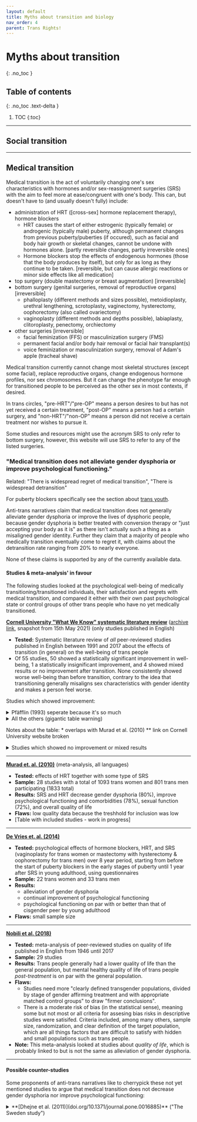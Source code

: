 ```yaml
---
layout: default
title: Myths about transition and biology
nav_order: 4
parent: Trans Rights!
---
```

<script> jtd.setTheme('green'); </script>
# Myths about transition
{: .no_toc }

## Table of contents
{: .no_toc .text-delta }

1. TOC
{:toc}

---

## Social transition

---
## Medical transition

Medical transition is the act of voluntarily changing one's sex characteristics with hormones and/or sex-reassignment surgeries (SRS) with the aim to feel more at ease/congruent with one's body. This can, but doesn't have to (and usually doesn't fully) include:
- administration of HRT ([cross-sex] hormone replacement therapy), hormone blockers
	- HRT causes the start of either estrogenic (typically female) or androgenic (typically male) puberty, although permanent changes from previous puberty/puberties (if occured), such as facial and body hair growth or skeletal changes, cannot be undone with hormones alone. [partly reversible changes, partly irreversible ones]
	- Hormone blockers stop the effects of endogenous hormones (those that the body produces by itself), but only for as long as they continue to be taken. [reversible, but can cause allergic reactions or minor side effects like all medication]
- top surgery (double mastectomy or breast augmentation) [irreversible]
- bottom surgery (genital surgeries, removal of reproductive organs) [irreversible]
	- phalloplasty (different methods and sizes possible), metoidioplasty, urethral lengthening, scrotoplasty, vaginectomy, hysterectomy, oophorectomy (also called ovariectomy)
	- vaginoplasty (different methods and depths possible), labiaplasty, clitoroplasty, penectomy, orchiectomy
- other surgeries [irreversible]
	- facial feminization (FFS) or masculinization surgery (FMS)
	- permanent facial and/or body hair removal or facial hair transplant(s)
	- voice feminization or masculinization surgery, removal of Adam's apple (tracheal shave)

Medical transition currently cannot change most skeletal structures (except some facial), replace reproductive organs, change endogenous hormone profiles, nor sex chromosomes. But it can change the phenotype far enough for transitioned people to be perceived as the other sex in most contexts, if desired.

In trans circles, "pre-HRT"/"pre-OP" means a person desires to but has not yet received a certain treatment, "post-OP" means a person had a certain surgery, and "non-HRT"/"non-OP" means a person did not receive a certain treatment nor wishes to pursue it.

Some studies and resources might use the acronym SRS to only refer to bottom surgery, however, this website will use SRS to refer to any of the listed surgeries.

### "Medical transition does not alleviate gender dysphoria or improve psychological functioning." 

Related: "There is widespread regret of medical transition", "There is widespread detransition"

For puberty blockers specifically see the section about [trans youth](https://antireaction.github.io/queerrights-en/docs/transrights/transyouth.html).

Anti-trans narratives claim that medical transition does not generally alleviate gender dysphoria or improve the lives of dysphoric people, because gender dysphoria is better treated with conversion therapy or "just accepting your body as it is" as there isn't actually such a thing as a misaligned gender identity. Further they claim that a majority of people who medically transition eventually come to regret it, with claims about the detransition rate ranging from 20% to nearly everyone.

None of these claims is supported by any of the currently available data.

#### Studies & meta-analysis' in favour
The following studies looked at the psychological well-being of medically transitioning/transitioned individuals, their satisfaction and regrets with medical transition, and compared it either with their own past psychological state or control groups of other trans people who have no yet medically transitioned.

**[Cornell University "What We Know" systematic literature review](https://whatweknow.inequality.cornell.edu/topics/lgbt-equality/what-does-the-scholarly-research-say-about-the-well-being-of-transgender-people/)** ([archive link](https://web.archive.org/web/20210510142046/https://whatweknow.inequality.cornell.edu/topics/lgbt-equality/what-does-the-scholarly-research-say-about-the-well-being-of-transgender-people/), snapshot from 15th May 2021) (only studies published in English)
- **Tested:** Systematic literature review of _all_ peer-reviewed studies published in English between 1991 and 2017 about the effects of transition (in general) on the well-being of trans people
- Of 55 studies, 50 showed a statistically significant improvement in well-being, 1 a statistically insignificant improvement, and 4 showed mixed results or no improvement after transition. None consistently showed worse well-being than before transition, contrary to the idea that transitioning generally misaligns sex characteristics with gender identity and makes a person feel worse.

Studies which showed improvement:

<details>
	<summary> Pfäfflin (1993) seperate because it's so much </summary> 

[Pfäfflin (1993)](https://doi.org/10.1300/J056v05n04_05): **(Long term)** This is a pooling together of (a) studies and reviews about well-being and regrets after HRT and/or SRS ranging from 1961 to 1991 (30 years), from various countries (most from the U.S., followed by European countries) and (b) a clinical sample of people who Friedemann Pfäfflin treated himself (in Germany) since 1978 for variously long periods and with different regularity.
- **Sample:** (a) 74 follow-up studies and 9 reviews with approximately 1000 to 1600 trans women and 400 to 550 trans men participating (exact estimates impossible due to sometimes overlapping samples); (b) 196 trans women and 99 trans men

- **Results:** 
	- (a) Across all studies and reviews, 4 trans men and 14 trans women genuinely regretted medical transition (including SRS) [regret rate of <1% for trans men and 1-1,5% for trans women]
		- Of the 4 regretful trans men, 1 only regretted evading regulations and getting the phalloplasty done outside the gender clinic, which brought complications, but he did not regret having transitioned overall and lived alternating between male and female; 2 were confirmed to have detransitioned socially and 1 case expressed regret about one surgery, but it's not known whether they detransitioned socially.
		- Additionally, 1 trans woman commited suicide during HRT (before SRS), 1 underwent religious conversion (on HRT but before SRS), 1 considered living as male again (but it is not reported whether they did), 2 occasionally went back to living as male, 1 of whom only did so to not loose claim to inheretance.
		- Regret was associated with bad surgical outcomes, not undergoing any real life test, and/or no proper differential diagnosis; 
	- (b) No reported regrets among trans men and 3 reported regrets among trans women [1,53%] 2-6 years after bottom surgery.
	- The author concludes that overall, trans people who wished to undergo SRS did not regret doing so when they did. 
- **Flaws:** Only clinical samples, old data

</details>

<details>
	<summary> All the others (gigantic table warning) </summary>

| study                                                                            | sample(s)                                                                                                                                                                                                                                                                                                                                               | tested                                                                                                                                                                                                                                          | follow-up time or time since last treatment                                                                                                                                                                                                                                                                                    | results                                                                                                                                                                                                                                                                                                                                                                                                                                                                                                                                                                                                                                                                                                                                                                                                               | notes                                                                                                                                                                                                                                                                                                                                                                                                                                                                      |
| -------------------------------------------------------------------------------- | ------------------------------------------------------------------------------------------------------------------------------------------------------------------------------------------------------------------------------------------------------------------------------------------------------------------------------------------------------- | ----------------------------------------------------------------------------------------------------------------------------------------------------------------------------------------------------------------------------------------------- | ------------------------------------------------------------------------------------------------------------------------------------------------------------------------------------------------------------------------------------------------------------------------------------------------------------------------------ | --------------------------------------------------------------------------------------------------------------------------------------------------------------------------------------------------------------------------------------------------------------------------------------------------------------------------------------------------------------------------------------------------------------------------------------------------------------------------------------------------------------------------------------------------------------------------------------------------------------------------------------------------------------------------------------------------------------------------------------------------------------------------------------------------------------------- | -------------------------------------------------------------------------------------------------------------------------------------------------------------------------------------------------------------------------------------------------------------------------------------------------------------------------------------------------------------------------------------------------------------------------------------------------------------------------- |
| [Bodlun & Kullgren (1996)](https://doi.org/10.1007/BF02438167)                 | Swedish clinical sample of 10 trans women and 9 trans men, "core transsexuals"                                                                                                                                                                                                                                                                          | changes in well-being from<br>medical transition (in general) over 5 year period, used questionnaire                                                                                                                                            | 5 years, transition stages differed between participants and some have still not medically transitioned to the extent that they wish by the end of the 5 year period                                                                                                                                                           | 13 improved, 3 stable, 2 unsatisifed, 1 unsatisifed & detranstioned                                                                                                                                                                                                                                                                                                                                                                                                                                                                                                                                                                                                                                                                                                                                                   |                                                                                                                                                                                                                                                                                                                                                                                                                                                                            |
| [Rakic et al. (1996)](https://doi.org/10.1007/BF02437545)                      | Yugoslavian clinical sample of 22 trans women and 10 trans men                                                                                                                                                                                                                                                                                          | body image, social life, sexual life, occupational functioning before and after bottom surgery, used questionnaire                                                                                                                              | 6 months to 4 years, median of 18 months                                                                                                                                                                                                                                                                                       | no regrets, 87% had improved body image, better social, sexual and ccupational life                                                                                                                                                                                                                                                                                                                                                                                                                                                                                                                                                                                                                                                                                                                                   | straght trans people only (to not provoke someone?)                                                                                                                                                                                                                                                                                                                                                                                                                        |
| [Eldh et al. (1997)](https://doi.org/10.3109/02844319709010503)                | Swedish clinical sample of 40 trans men and 50 trans women                                                                                                                                                                                                                                                                                              | physical and psychological health after SRS, used questionnaire by mail or in person; in case of personal interview, a physical examination took place as well (study doesn't state how many those were)                                        | 6 months to 30 years (median of 5,8 years) after several SRS including bottom surgery                                                                                                                                                                                                                                          | 86,5% (64/74) of respondents were satisfied with their lives post-SRS; 13,5% (10/74) were not satisfied, of which 5,4% (2 people of each gender) detransitioned socially and regretted the surgeries; 4% (2 trans women and 1 trans man) commited suicide, but had many suicide attempts before SRS as well; even if assuming that all respondents who were lost during follow-up (16/90) 1. had a worse well-being and that this was their reason to drop out and 2. the worsening was because of SRS, the success rate is 71,1% (64/90) and dissatisfaction (including detransition) rate 28,8% (26/90), which is still a clear net benefit; social stability (e.g. acceptance by family & friends), surgical techniques and overall body appearance (beside genitals) were found to be predictors of good outcomes |                                                                                                                                                                                                                                                                                                                                                                                                                                                                            |
| [Landen et al. (1998)](https://doi.org/10.1111/j.1600-0447.1998.tb10001.x)     | Swedish clinical sample undergoing initial SRS from 1972-1992; 213 total of which 8 detransitioned                                                                                                                                                                                                                                                      | retrospective study of predictors of regret after SRS (including bottom surgery), used medical records                                                                                                                                          | 4 to 24 years after SRS                                                                                                                                                                                                                                                                                                        | medical detransition rate of 3,8%, mostly associated with poor family support and much less but still significantly with not belonging to "core transsexual group" or suffering from psychosis; time between SRS and request for reversal 1-15 years (7,4 years median); last year of approval for any regretful patient was 1982                                                                                                                                                                                                                                                                                                                                                                                                                                                                                     | retrospective; could only consider medical detransitions; some of the SRS of included patients were only 4 years ago while requests for reversal took up to 15 years after initial SRS, so some of the more recent patients considered non-regretful here might have eventually requested reversal years after the study was conducted                                                                                                                                     |
| [Rehman et al. (1999)](https://doi.org/10.1023/A:1018745706354) \*             | American clinical sample of 28 trans women                                                                                                                                                                                                                                                                                                              | long-term physical, psychological, and sexual well-being & satisfaction after SRS including bottom surgery, used personal or telephone interviews                                                                                               | 3 years                                                                                                                                                                                                                                                                                                                        | no regrets, ability to normally return to work, more satisfactory personal and social life of patients after SRS                                                                                                                                                                                                                                                                                                                                                                                                                                                                                                                                                                                                                                                                                                      |                                                                                                                                                                                                                                                                                                                                                                                                                                                                            |
| [Lawrence (2003)](https://doi.org/10.1023/A:1024086814364)                     | American clinical sample of 232 trans women                                                                                                                                                                                                                                                                                                             | factors associated with long-term regret and satisfaction after SRS, used questionnaires                                                                                                                                                        | 1 to 7 years (most available questionnaires from people having had surgery 2-4 years)                                                                                                                                                                                                                                          | 59% reported improvement of quality of life as 8 or higher on an 0-10 scale, 1 reported worsening (0,45%), the rest reported no change; 86% reported their happiness as 8 or higher, 4% as 5 or lower; nobody regretted SRS outright, 6% sometimes and mostly due to social unacceptance or functional or physical outcomes                                                                                                                                                                                                                                                                                                                                                                                                                                                                                           |                                                                                                                                                                                                                                                                                                                                                                                                                                                                            |
| [Smith et al. (2005)](https://www.ncbi.nlm.nih.gov/pubmed/15842032) \*         | Dutch clinical sample of 94 trans women and 64 trans men                                                                                                                                                                                                                                                                                                | outcomes and predictors of regret/satisfaction after SRS, used questionnaire and personal interview (not all participants completed the latter)                                                                                                 | 1-4 years                                                                                                                                                                                                                                                                                                                      | virtually no gender dysphoria after SRS, independent of sexual orientation; no body dissatisfaction, 91,6% very satisifed with their bodies, better psychological functioning; 1 trans women had strong regrets and would not choose SRS again, another had strong regrets but would choose to undergo it again                                                                                                                                                                                                                                                                                                                                                                                                                                                                                                       | almost all patients in this sample had social support, only 4 (3,9%) had absolutely nobody to rely on;                                                                                                                                                                                                                                                                                                                                                                     |
| [De Cuypere et al. (2006)](https://doi.org/10.1016/j.sexol.2006.04.002) \*     | Belgian clinical sample of 35 trans women and 27 trans men                                                                                                                                                                                                                                                                                              | long-term psychological, social, and professional functioning after a longer period after SRS, used semi-structured interviews                                                                                                                  | minimum 1 year since bottom surgery; median of 4,1 years for trans women and 7,6 for trans men                                                                                                                                                                                                                                 | significant drop in suicide attempt rate (29,3% to 5,1%); gender dysphoria level dropped to that of the general population; 88,6% trans women and 85,2% trans men felt happy after surgery; regret only occasional in 2 cases, no detransitioners; improved social functioning                                                                                                                                                                                                                                                                                                                                                                                                                                                                                                                                        |                                                                                                                                                                                                                                                                                                                                                                                                                                                                            |
| [Lobato et al. (2006)](https://www.ncbi.nlm.nih.gov/pubmed/17075731)           | Brazillian clinical sample of 18 trans women and 1 trans man                                                                                                                                                                                                                                                                                            | impact of SRS (including bottom surgery) on satisfaction with sexual experience after SRS, used questionnaires before and after                                                                                                                 | 1 to 2,5 years since bottom surgery                                                                                                                                                                                                                                                                                            | no regrets; improvement of sexual experience considered for 83,3%; 64,7% say initiating and maintaining relationships became easier; pariticpants with a partner increased from 52,6% to 73,7%                                                                                                                                                                                                                                                                                                                                                                                                                                                                                                                                                                                                                        | only early-onset dysphoric trans people ("type 1 transsexuals"); excluded intersex people and people with psychotic disorders or addictions to psychoactive substances right away                                                                                                                                                                                                                                                                                          |
| [Newfield et al. (2006)](https://doi.org/10.1007/s11136-006-0002-3) \*         | recruitment through internet, bulletin boards, and postcards; mostly U.S.-American; 446 trans men                                                                                                                                                                                                                                                       | quality of life, used online survey                                                                                                                                                                                                             | not recorded; trans men with or without HRT were compared to each other                                                                                                                                                                                                                                                        | HRT significantly correlated with improved quality of life                                                                                                                                                                                                                                                                                                                                                                                                                                                                                                                                                                                                                                                                                                                                                            | non-clinical sample                                                                                                                                                                                                                                                                                                                                                                                                                                                        |
| [Kraemer et al. (2008)](https://www.ncbi.nlm.nih.gov/pubmed/18033979)          | Swiss clinical sample of 16 trans women and 7 trans men pre-SRS, 14 trans women and 8 trans men post-SRS                                                                                                                                                                                                                                                | body image of pre- and post-SRS people in comparison, used questionnaire                                                                                                                                                                        | 5 months to 8 years, median of 51 months (4,25 years) of the post-SRS sample                                                                                                                                                                                                                                                   | post-SRS sample scored significantly higher in measures of self-confidence and attractiveness, while lower on insecurity and concern compared to pre-SRS sample; none of the tested variables was found to be correlated to the time since SRS; taking HRT or not in the pre-SRS was not found to be correlated to any of the tested variables either                                                                                                                                                                                                                                                                                                                                                                                                                                                                 |                                                                                                                                                                                                                                                                                                                                                                                                                                                                            |
| [Imbimbo et al. (2009)](https://doi.org/10.1111/j.1743-6109.2009.01379.x)      | Italian clinical sample of 163 trans women                                                                                                                                                                                                                                                                                                              | post-surgical satisfaction levels and psychosocial profile of trans women, used questionnaire before and after SRS                                                                                                                              | 12-18 months after SRS for each patient seperately (operated over 14 years)                                                                                                                                                                                                                                                    | 94% were satisfied with having undergone surgery, 6% regretted it (not stated why, i.e. if they realized they aren't trans and detransitioned or if it was due to complications or unmet expectations etc.)                                                                                                                                                                                                                                                                                                                                                                                                                                                                                                                                                                                                           |                                                                                                                                                                                                                                                                                                                                                                                                                                                                            |
| [Nelson et al. (2009)](https://doi.org/10.1016/j.bjps.2007.10.049)             | UK clinical sample of 12 trans men                                                                                                                                                                                                                                                                                                                      | satisfaction with top surgery (double mastectomy/reduction mammoplasty), used questionnaire                                                                                                                                                     | 2-23 months after top surgery, median of 10                                                                                                                                                                                                                                                                                    | no regrets, all patients were satisfied, felt that their self-confidence and social interactions improved                                                                                                                                                                                                                                                                                                                                                                                                                                                                                                                                                                                                                                                                                                             |                                                                                                                                                                                                                                                                                                                                                                                                                                                                            |
| [Vujovic et al. (2009)](https://doi.org/10.1111/j.1743-6109.2008.00799.x)      | Serbian clinical sample of 71 trans women and 76 trans men                                                                                                                                                                                                                                                                                              | retrospective study and description of the Serbian trans population using available data of everyone who presented at the at the time only Serbian gender clinic between 1987 and 2006                                                          | unclear, study only states that the patients \_first presented\_ between 1987 and 2006, but not when HRT or any SRS was performed                                                                                                                                                                                              | no reported regrets, all patients who did would undergo SRS again, some where also satisifed with HRT only                                                                                                                                                                                                                                                                                                                                                                                                                                                                                                                                                                                                                                                                                                            |                                                                                                                                                                                                                                                                                                                                                                                                                                                                            |
| [Weyers et al. (2009)](https://doi.org/10.1111/j.1743-6109.2008.01082.x)       | Belgian clinical sample of 50 trans women                                                                                                                                                                                                                                                                                                               | long-term physical, mental, and sexual health among trans women, used questionnaires (only after)                                                                                                                                               | 6 months after bottom surgery                                                                                                                                                                                                                                                                                                  | high satisfaction with self-image, good physical and mental health, but some issues with sexual functioning related to surgical outcomes; 96% never regretted the surgery, 4% (2 women) sometimes                                                                                                                                                                                                                                                                                                                                                                                                                                                                                                                                                                                                                     |                                                                                                                                                                                                                                                                                                                                                                                                                                                                            |
| [Ainsworth & Spiegel (2010)](https://doi.org/10.1007/s11136-010-9668-7)        | internet recruitment, 247 trans women                                                                                                                                                                                                                                                                                                                   | psychological effects of FFS and bottoms surgery, used interviews                                                                                                                                                                               | not recorded; trans women with or without certain SRS were compared to each other                                                                                                                                                                                                                                              | FFS and SRS associated with better quality of life                                                                                                                                                                                                                                                                                                                                                                                                                                                                                                                                                                                                                                                                                                                                                                    | non-clinical sample                                                                                                                                                                                                                                                                                                                                                                                                                                                        |
| [Johansson et al. (2010)](https://doi.org/10.1007/s10508-009-9551-1)           | Swedish clinical sample of 25 trans women and 17 trans men                                                                                                                                                                                                                                                                                              | long-term follow up after SRS regarding gender dysphoria, satisfaction, social functioning, work, relationships, and sexuality; used semi-structured interviews before & after                                                                  | at least 5 years after being approved for medical transition and (if already pursued) at least 2 years after SRS; median of 7,8 years between SRS and follow-up for trans women and 7,4 years for trans men (see table 1 in the paper)                                                                                         | clinicians rated overall outcomes as favourable in 62% of the cases, patients themselves in 95% of the cases; 86% were judged as stable or improved in their overall functioning by clinicians; only 5-15% of patients were dissatisfied with some aspect (general health, surgical outcomes, etc.), but nobody regretted medical transition in itself; general health also improved for slightly more than the majority, for 16,1% (which tended to include older patients) it worsened, for the rest it remained the same, of which half meant that it remained on a good level                                                                                                                                                                                                                                     | drop-outs had lower global functioning scores at initial contact with the clinic and 88,9% of them had completed SRS                                                                                                                                                                                                                                                                                                                                                       |
| [Parola et al. (2010)](https://doi.org/10.1016/j.sexol.2009.05.004)            | French clinical sample of 15 trans men and 15 trans women                                                                                                                                                                                                                                                                                               | impact of SRS and HRT on quality of life and possible predictors for outcomes such as personality traits, used questionnaires & semi-structured interviews                                                                                      | at least 2 years after SRS                                                                                                                                                                                                                                                                                                     | everyone was satisfied with their medical transition, no regrets; quality of life improved for almost everyone both in social and sexual aspects                                                                                                                                                                                                                                                                                                                                                                                                                                                                                                                                                                                                                                                                      |                                                                                                                                                                                                                                                                                                                                                                                                                                                                            |
| [Colton-Meier et al. (2011)](https://doi.org/10.1080/19359705.2011.581195)     | internet recruitment through ftm forums, mostly U.S. Americans, 369 trans men                                                                                                                                                                                                                                                                           | psychological effects of HRT, used survey                                                                                                                                                                                                       | not recorded; trans men with or without HRT were compared to each other                                                                                                                                                                                                                                                        | HRT associated with better mental health & health-related quality of life                                                                                                                                                                                                                                                                                                                                                                                                                                                                                                                                                                                                                                                                                                                                             | non-clinical sample, data collection over 3 months in 2008                                                                                                                                                                                                                                                                                                                                                                                                                 |
| [Pimenoff & Pfäfflin (2011)](https://doi.org/10.1080/15532739.2011.618399)     | Finnish clinical sample of 15 trans women and 17 trans men who completed medical and legal transition to the full extent that it's possible between 1970 and 2002                                                                                                                                                                                       | treatment outcome of compliant and noncompliant patients undergoing medical transition, used questionnaires                                                                                                                                     | median of 5 years after bottom surgery and 8,5 years after legal transition                                                                                                                                                                                                                                                    | significant improvement of both social and psychological adjustment after transition, regardless of compliance                                                                                                                                                                                                                                                                                                                                                                                                                                                                                                                                                                                                                                                                                                        |                                                                                                                                                                                                                                                                                                                                                                                                                                                                            |
| [Rotondi et al. (2011)](doi.org/10.7870/cjcmh-2011-0021) \*\*                  | Canadian sample of 205 trans men recruited through the internet, organizations, venues, etc.                                                                                                                                                                                                                                                            | prevelance and factors associated with depression in trans men, used surveys                                                                                                                                                                    | not recorded; trans men with or without treatment were compared to each other                                                                                                                                                                                                                                                  | depression was associated with (among other things) not taking HRT and planning to medically transition but not currently transitioning; less depression was associated with having medically transitioned and having had surgery before 2008 (which was defined as not recent)                                                                                                                                                                                                                                                                                                                                                                                                                                                                                                                                       | non-clinical sample                                                                                                                                                                                                                                                                                                                                                                                                                                                        |
| [Gomez-Gil et al. (2012)](https://doi.org/10.1016/j.psyneuen.2011.08.010)      | Spanish clinical sample of 113 trans women and 74 trans men                                                                                                                                                                                                                                                                                             | social distress, anxiety, and depression in trans people and effects of HRT and SRS, used questionnaires                                                                                                                                        | not recorded; trans people with and without treatment were compared to each other                                                                                                                                                                                                                                              | both SRS and HRT significantly correlated with reduced depression, anxiety, and social distress                                                                                                                                                                                                                                                                                                                                                                                                                                                                                                                                                                                                                                                                                                                       |                                                                                                                                                                                                                                                                                                                                                                                                                                                                            |
| [Gorin-Lazard et al. (2012)](https://doi.org/10.1111/j.1743-6109.2011.02564.x) | French clinical sample of 30 trans men and 31 trans women                                                                                                                                                                                                                                                                                               | impact of HRT on quality of life, used questionnaires                                                                                                                                                                                           | 12-42 months (1-3,5 years) of HRT, median of 20 months (1,67 years); trans people on HRT were compared to those who are not                                                                                                                                                                                                    | HRT is \_independently\_ linked to a higher quality of life                                                                                                                                                                                                                                                                                                                                                                                                                                                                                                                                                                                                                                                                                                                                                           | excluded people with psychiatric comorbities right away                                                                                                                                                                                                                                                                                                                                                                                                                    |
| [Budge et al. (2013)](https://doi.org/10.1177/0011000011432753)                | America, recruited through support groups, 13 trans women, 2 trans men, 2 genderqueer people, 1 male crossdresser                                                                                                                                                                                                                                       | coping mechanisms & emotions during various stages of transition (in general), used qualitative interviews                                                                                                                                      | not recorded; interviews span over whole transition but are conducted at 1 point in time                                                                                                                                                                                                                                       | "affirmative emotional experiences" commonly associated with HRT (16 participants went on HRT)                                                                                                                                                                                                                                                                                                                                                                                                                                                                                                                                                                                                                                                                                                                        | non-clinical sample, qualitative rather than quantitative, unusually diverse sample in terms of sexual orientation                                                                                                                                                                                                                                                                                                                                                         |
| [Colizzi et al. (2013)](https://doi.org/10.1111/jsm.12155)                     | Italian clinical sample of 45 trans women and 25 trans men                                                                                                                                                                                                                                                                                              | effects of HRT on stress, attachment style, and cortisol awakening response (CAR), used questionnaires & blood tests                                                                                                                            | recorded before and 12 months into HRT                                                                                                                                                                                                                                                                                         | 12 months HRT decreased CAR levels and perceived stress regardless of attachment style                                                                                                                                                                                                                                                                                                                                                                                                                                                                                                                                                                                                                                                                                                                                | excluded intersex people and people with psychiatric pathologies right away                                                                                                                                                                                                                                                                                                                                                                                                |
| [Costatino et al. (2013)](https://doi.org/10.1080/0092623X.2012.736920)        | Italian clinical sample of 50 trans men                                                                                                                                                                                                                                                                                                                 | impact of HRT on mood and sexual function, used questionnaires                                                                                                                                                                                  | data collected before HRT, 12 months into HRT, and at least 6 months after SRS (no bottom surgery, only top surgery and removal of reproductive organs)                                                                                                                                                                        | HRT improved sexual function and SRS reduced aggressiveness, but also reduced sexual function again (which might be because SRS did not include bottom surgery and disappointed some, or because not everyone was done recovering from SRS when filling out the questionnaire yet); more positive mood changes occured but were not statistically significant (see table 3); insomnia and sweating increased with HRT                                                                                                                                                                                                                                                                                                                                                                                                 | excluded intersex people, drug addicts, and people with psychiatric comorbidities right away                                                                                                                                                                                                                                                                                                                                                                               |
| [Gorin-Lazard et al.(2013)](https://doi.org/10.1097/NMD.0000000000000046)      | French clinical sample of 36 trans women and 31 trans men                                                                                                                                                                                                                                                                                               | influence of HRT on self-esteem, mood, and quality of life; used questionnaires                                                                                                                                                                 | not recorded(?); trans people with or without treatment were compared to each other                                                                                                                                                                                                                                            | HRT independently associated with less depression, greater self-esteem and better psychological well-being                                                                                                                                                                                                                                                                                                                                                                                                                                                                                                                                                                                                                                                                                                            |                                                                                                                                                                                                                                                                                                                                                                                                                                                                            |
| [Weigert et al. (2013)](https://doi.org/10.1097/01.prs.0000434415.70711.49)    | French clinical sample of 35 trans women                                                                                                                                                                                                                                                                                                                | influence of breast augmentation on sexual, psychosocial and physical well-being; used questionnaires                                                                                                                                           | data collected 3 weeks before breast augmentation, 4 months after surgery, and 21 patients completed the questionnaire again 12-39,6 months (1-3,3 years; median of 20,7 months/1,7 years) after surgery; breast augmentation was performed with a median of 16 months after bottom surgery, which itself was preceeded by HRT | significant improvement in all measured areas after surgery                                                                                                                                                                                                                                                                                                                                                                                                                                                                                                                                                                                                                                                                                                                                                           |                                                                                                                                                                                                                                                                                                                                                                                                                                                                            |
| [Bailey et al. (2014)](https://doi.org/10.1108/MHRJ-05-2014-0015)              | UK, internet recruitment, 889 people of which 778 desired or underwent medical transition to some degree                                                                                                                                                                                                                                                | effects of various factors on suicidal ideation & suicide attempts, used questionnaire                                                                                                                                                          | not recorded; trans people with or without treatment were compared to each other                                                                                                                                                                                                                                               | suicidality associated (among others) with denial of desired medical treatments                                                                                                                                                                                                                                                                                                                                                                                                                                                                                                                                                                                                                                                                                                                                       | non-clinical sample                                                                                                                                                                                                                                                                                                                                                                                                                                                        |
| [Boza & Nicholson (2014)](https://doi.org/10.1080/15532739.2014.890558)        | Australia; recruitment via internet, support groups, snowballing; 83 trans men and 160 trans women                                                                                                                                                                                                                                                      | effects of various factors on mental health, used questionnaires                                                                                                                                                                                | not recorded; trans people with or without treatment were compared to each other                                                                                                                                                                                                                                               | SRS associated with less depression                                                                                                                                                                                                                                                                                                                                                                                                                                                                                                                                                                                                                                                                                                                                                                                   | non-clinical sample                                                                                                                                                                                                                                                                                                                                                                                                                                                        |
| [Colizzi et al. (2014)](https://doi.org/10.1016/j.psyneuen.2013.09.029)        | Italian clinical sample, 78 trans women and 29 trans men                                                                                                                                                                                                                                                                                                | impacts of HRT on psychiatric distress and functional impairment, used questionnaires                                                                                                                                                           | recorded before and 12 months into HRT                                                                                                                                                                                                                                                                                         | 12 months HRT approx. halved prevelance of all bad measures across sample                                                                                                                                                                                                                                                                                                                                                                                                                                                                                                                                                                                                                                                                                                                                             | intersex people and people with unstable psychiatric comorbidities excluded right away                                                                                                                                                                                                                                                                                                                                                                                     |
| [Davis & Meier (2014)](https://doi.org/10.1080/19317611.2013.833152)           | American sample of 208 transmasculine people (including trans men, genderqueer, and genderfluid people); recruitment through internet and local communities                                                                                                                                                                                             | impacts of HRT and top surgery, used survey                                                                                                                                                                                                     | use of HRT ranged from either no us or between 1 week & 35 years (median of 3,62 years) for those who do use it; time since top surgery (if performed) not recorded; study compared people with and without treatment to each other                                                                                            | reduction in anxiety, depression, anger and an increase in body satisfaction associated with with HRT and top surgery                                                                                                                                                                                                                                                                                                                                                                                                                                                                                                                                                                                                                                                                                                 |                                                                                                                                                                                                                                                                                                                                                                                                                                                                            |
| [Dhejne et al. (2014)](https://doi.org/10.1007/s10508-014-0300-8)              | All Swedish citizens who applied for SRS and legal name change from 1972 to 2010 (252 trans men and 478 trans women)                                                                                                                                                                                                                                    | prevelance of transition and regret in the population, used retrospective study of official data                                                                                                                                                | time from first legal gender change to regret application had a median of 75-137 months (6,25-11,4 years) or 90 months (7,5 years) for trans men, 22-177 months (1,83-14,75 years) or 102 months (8,5 years) for trans women                                                                                                   | regret rate of 2,2% for both genders and an additional 1,2% (across both binary genders) who have withdrawn their application themselves; regret rate decreased a lot over time from 27% in 1960-1971 down to 2,4% in the 1991-2000 time period and 0,3% in 2001-2010 (although there may be some cases of regret in the last group who have no yet applied, as the median time from first legal sex change to regret application is 7-8 years)                                                                                                                                                                                                                                                                                                                                                                       |                                                                                                                                                                                                                                                                                                                                                                                                                                                                            |
| [Fisher et al. (2014)](https://doi.org/10.1111/jsm.12413)                      | Italian clinical sample of 66 trans women and 59 trans men                                                                                                                                                                                                                                                                                              | impacts of HRT without any SRS on body uneasiness in trans people, used questionnaires                                                                                                                                                          | either no HRT, or 45-10845 days (1,5 months to 30,125 years) \[median of 430 days (~14 months)\] for trans women and 33-1021 days (33 days to 2,8 years) \[median of 799 days (~2,2 years)\] for trans men; compared trans people with treatment to those without                                                              | HRT duration and higher dosage independently correlated with decreased body uneasiness for trans women, but not for trans men, although the authors write that the latter might be for example due to HRT not significantly reducing chest size in trans men (which can be a major source of body uneasiness for them)                                                                                                                                                                                                                                                                                                                                                                                                                                                                                                | excluded people who were intersex, had changes in HRT treatment before the study, had internalized homophobia, mental retardation or transvestite fetishism                                                                                                                                                                                                                                                                                                                |
| [Gomez-Gil et al. (2014)](https://doi.org/10.1007/s11136-013-0497-3)           | Spanish clinical sample of 119 trans women and 74 trans men                                                                                                                                                                                                                                                                                             | factors associated with better quality of life in trans people before bottom surgery, used questionnaires                                                                                                                                       | not recorded; trans people with and without treatment were compared to each other                                                                                                                                                                                                                                              | better quality of life associated with (among other factors) being on HRT                                                                                                                                                                                                                                                                                                                                                                                                                                                                                                                                                                                                                                                                                                                                             |                                                                                                                                                                                                                                                                                                                                                                                                                                                                            |
| [Hess et al. (2014)](http://doi.org/10.3238/arztebl.2014.0795)                 | German clinical sample of 254 trans women                                                                                                                                                                                                                                                                                                               | long-term satisfaction with SRS, used questionnaires                                                                                                                                                                                            | 1-7 years after SRS; median of 5,05 years                                                                                                                                                                                                                                                                                      | 87,4% were satisfied or very satisfied with their outward appearance as women; 72% were satisfied or very satisfied with the functional outcome; 1 full detransitioner (sees himself as male) (1%), 3 peple who see themselves as "more male than female" (2,9%)                                                                                                                                                                                                                                                                                                                                                                                                                                                                                                                                                      |                                                                                                                                                                                                                                                                                                                                                                                                                                                                            |
| [Heylens et al. (2014)](https://doi.org/10.1111/jsm.12363)                     | Belgian clinical sample of 46 trans women and 11 trans men                                                                                                                                                                                                                                                                                              | effects of various steps in medical transition on psychopathology, used questionnaires                                                                                                                                                          | questionnaires were filled out before treatment, 3-6 months into HRT, and 1-12 months after SRS                                                                                                                                                                                                                                | medical transition leads to a significant reduction of psychopathology in areas such as depression, anxiety, somatization, psychoticism, interpersonal sensitivity, hostility, and overall psychoneurotic distress                                                                                                                                                                                                                                                                                                                                                                                                                                                                                                                                                                                                    | one person commited suicide during follow-up                                                                                                                                                                                                                                                                                                                                                                                                                               |
| [Manieri et al. (2014)](https://doi.org/10.1080/15532739.2014.899174)          | Italian clinical sample of 56 trans women and 27 trans men                                                                                                                                                                                                                                                                                              | impacts of HRT in the first year on quality of life                                                                                                                                                                                             | evaluations every 3 months; questionnaires on quality of life filled in before and 1 year into treatment                                                                                                                                                                                                                       | HRT improves quality of life and seems to be free of major risks in healthy individuals under clinical supervision in the first year                                                                                                                                                                                                                                                                                                                                                                                                                                                                                                                                                                                                                                                                                  | excluded intersex people and people with severe psychopathology right away                                                                                                                                                                                                                                                                                                                                                                                                 |
| [Castellano et al. (2015)](https://doi.org/10.1007/s40618-015-0398-0)          | Italy, recruitment through local ads, 46 trans women and 14 trans men, local cis control group                                                                                                                                                                                                                                                          | psychological & sexual affects of bottom surgery                                                                                                                                                                                                | at least 2 years and up to 33 years after SRS                                                                                                                                                                                                                                                                                  | trans sample scored similarly to cis controls in quality of life and body image; trans men slightly worse in sexual life subscale than cis men                                                                                                                                                                                                                                                                                                                                                                                                                                                                                                                                                                                                                                                                        | non-clinical sample                                                                                                                                                                                                                                                                                                                                                                                                                                                        |
| [Keo-Meier et al. (2015)](http://dx.doi.org/10.1037/a0037599)                  | American sample of 48 trans men and male (53) & female (62) cis controls                                                                                                                                                                                                                                                                                | changes in psychological function from before and during HRT in trans men, used questionnaires                                                                                                                                                  | before and 3 months into HRT                                                                                                                                                                                                                                                                                                   | 3 months of HRT led to decreased psychopathology and betterment in psychological functioning on multiple domains                                                                                                                                                                                                                                                                                                                                                                                                                                                                                                                                                                                                                                                                                                      | non-clinical sample                                                                                                                                                                                                                                                                                                                                                                                                                                                        |
| [Ruppin & Pfäfflin (2015)](https://doi.org/10.1007/s10508-014-0453-5)          | Germany, 35 trans women and 36 trans men                                                                                                                                                                                                                                                                                                                | various quality of life factors (employment, subjective life satisfaction, integration,...) after medical transition to some degree (almost all took HRT and had at least one SRS), used standardized questionnaires and qualitative interviews | tested upon first contact with clinic and 10-24 (mean 13,8) years after legal name & gender marker change\*\*\*                                                                                                                                                                                                                | high life satisfaction, employment, good social integration, gender dysphoria remained reduced, other psychological problems decreased too                                                                                                                                                                                                                                                                                                                                                                                                                                                                                                                                                                                                                                                                            |                                                                                                                                                                                                                                                                                                                                                                                                                                                                            |
| [Bar et al. (2016)](dx.doi.org/10.1177/0008417416635346)                       | Israel, internet and local recruitment, snowballing; 22 trans women (all medically transitioning) and 22 cis women                                                                                                                                                                                                                                      | changes of occupational well-being over time, used questionnaires                                                                                                                                                                               | not recorded; compared trans women to cis controls                                                                                                                                                                                                                                                                             | occupational well-being improved for both groups, but steeper for trans women who started out lower on the scale with the gap reducing over time; probably due to them advancing in their medical transition and experiencing positive effects from it                                                                                                                                                                                                                                                                                                                                                                                                                                                                                                                                                                | non-clinical sample, only indirect investigation of effects of medical transition                                                                                                                                                                                                                                                                                                                                                                                          |
| [Bouman et al. (2016)](http://dx.doi.org/10.1016/j.jsxm.2016.01.009)           | UK clinical sample, 71 trans women over the age of 50                                                                                                                                                                                                                                                                                                   | psychopathology and clinical measures, use of HRT prior to clinic referral (about half of the used sample did so), used questionnaires                                                                                                          | not recorded; trans women were compared to each other                                                                                                                                                                                                                                                                          | use of HRT prior to referral associated with less anxiety, but not less depression                                                                                                                                                                                                                                                                                                                                                                                                                                                                                                                                                                                                                                                                                                                                    | purposefully uses an older than usual sample                                                                                                                                                                                                                                                                                                                                                                                                                               |
| [Cardoso da Silva et al. (2016)](https://doi.org/10.1016/j.jsxm.2016.03.370)   | Brazillian clinical sample, 47 trans women                                                                                                                                                                                                                                                                                                              | psychological and social functioning, physical health, level of independence after HRT and bottom surgery, used questionnaires                                                                                                                  | tested prior to treatment and at least 1 year after bottom surgery                                                                                                                                                                                                                                                             | significant improvement of psychological and social functioning, but significant worsening of physical health and level of independence; although this can easily be justified with having to recover after bottom surgery according to the authors; those who had more recent revisions (further interventions to correct complications) had worse (but still good) outcomes than those who did not                                                                                                                                                                                                                                                                                                                                                                                                                  | people with psychotic disorders, mental retardation or substance addictions were excluded; most had to get some revision (further intervention for correction of complications) after SRS                                                                                                                                                                                                                                                                                  |
| [Glynn et al. (2016)](doi.org/10.1037/sgd0000171)                              | American sample of 573 trans women with a history of sex work                                                                                                                                                                                                                                                                                           | role of gender-affirmation on psychological well-being of trans women, used self-report                                                                                                                                                         | none; used a 1-time self-report, trans women were compared to each other                                                                                                                                                                                                                                                       | gender affirmation (including medical) associated with less depression and higher self-esteem, although no domains of gender affirmation (social, psychological nor mental) were associated significantly with suicidal ideation                                                                                                                                                                                                                                                                                                                                                                                                                                                                                                                                                                                      | non-clinical sample                                                                                                                                                                                                                                                                                                                                                                                                                                                        |
| [Padula et al. (2015)](https://doi.org/10.1007/s11606-015-3529-6)              | extracted model parameters from [National Transgender Discrimination Survey (NTDS) (2011)](https://www.thetaskforce.org/wp-content/uploads/2019/07/ntds\_full.pdf) ([archive](https://web.archive.org/web/20210429072230/https://www.thetaskforce.org/wp-content/uploads/2019/07/ntds\_full.pdf)) of adults, which had 6436 US-American respondents | cost-effectiveness of insurance coverage for medically-necessary trans-related services (e.g. medical transition); used Markov model                                                                                                            | 5-10 year time horizons from US societal perspective                                                                                                                                                                                                                                                                           | provider coverage of trans-related care was cost-effective (i. e. reduced more costs on treating HIV, depression, drug abuse, etc. that would come from being denied coverage than it costs to cover expenses) in 85% of simulations; budget impact for individual members is 0,016$ per month (I'm using the comma the way US-Americans use the dot because I'm European)                                                                                                                                                                                                                                                                                                                                                                                                                                            |                                                                                                                                                                                                                                                                                                                                                                                                                                                                            |
| [van de Grift et al. (2017a)](doi.org/10.1097/PSY.0000000000000465)            | European (Dutch, German, Belgian, Norwegian) clinical sample of 135 transfeminine and 66 transmasculine people                                                                                                                                                                                                                                          | effects of medical transition on gender dysphoria and body image, used questionnaires                                                                                                                                                           | tested at admission and 4-6 years after first visit in the gender clinic; participants were at various stages at follow-up (no treatment, HRT only, or HRT and SRS)                                                                                                                                                            | gender dysphoria decreased in all participants at follow-up, but much more so in those participants who had received both HRT and SRS, whose gender dysphoria levels were now comparable to cis people; body image improved both regarding transition-responsive areas (i. e. body parts/traits that can be changed) and those that are not responsive;                                                                                                                                                                                                                                                                                                                                                                                                                                                               | due to an error only the gender dysphoria of those who had socially transitioned (9 people) was assessed in this group, and they generally showed lower scores of gender dysphoria than those who did eventually get medical treatment; only 7 of the 29 were confirmed to fulfill the diagnostic criteria; of those who socially transitioned, 2 detransitioned; 9 said they do not plan to re-apply for medical treatment in the future, 8 were unsure, 6 were going to; |
| [van de Grift et al. (2017b)](https://doi.org/10.1080/0092623X.2017.1326190)   | same sample as above but only the 136 people who received both HRT and SRS (81 trans women, 51 trans men, 4 missing data)                                                                                                                                                                                                                               | satisfaction and quality of life after SRS, used questionnaires                                                                                                                                                                                 | tested at admission and 4-6 years after first visit in the gender clinic;                                                                                                                                                                                                                                                      | satisfaction with SRS was 94% to 100% (depending on procedure), quality of life increased after SRS; nobody reported major regret; 6% (9 people) reported dissatisfaction or minor regret about a SRS they underwent, for 8 of whom it is tied to complications rather than realizing they're not trans and 1 trans woman did not specify her reason for dissatisfaction; no significant differences of gender dysphoria levels in trans people after HRT and SRS compared to cis controls                                                                                                                                                                                                                                                                                                                            | missing data for 2,9% of participants who had HRT and SRS                                                                                                                                                                                                                                                                                                                                                                                                                  |
</details>

Notes about the table: 
\* overlaps with Murad et al. (2010)
\** link on Cornell University website broken

<details> 
		<summary> Studies which showed no improvement or mixed results </summary>

[Work in progress]

</details>

---

**[Murad et. al. (2010)](doi.org/10.1111/j.1365-2265.2009.03625.x)** (meta-analysis, all languages)
- **Tested:** effects of HRT together with some type of SRS
- **Sample:** 28 studies with a total of 1093 trans women and 801 trans men participating (1833 total)
- **Results:** SRS and HRT decrease gender dysphoria (80%), improve psychological functioning and comorbidities (78%), sexual function (72%), and overall quality of life
- **Flaws:** low quality data because the treshhold for inclusion was low
- [Table with included studies - work in progress]

---

**[De Vries et. al. (2014)](https://doi.org/10.1542/peds.2013-2958)**
- **Tested:** psychological effects of hormone blockers, HRT, and SRS (vaginoplasty for trans women or mastectomy with hysterectomy & oophorectomy for trans men) over 8 year period, starting from before the start of puberty blockers in the early stages of puberty until 1 year after SRS in young adulthood, using questionnaires
- **Sample:** 22 trans women and 33 trans men
- **Results:** 
	- alleviation of gender dysphoria
	- continual improvement of psychological functioning
	- psychological functioning on par with or better than that of cisgender peer by young adulthood
- **Flaws:** small sample size

---

**[Nobili et al. (2018)](doi.org/10.1007/s11154-018-9459-y)**
- **Tested:** meta-analysis of peer-reviewed studies on quality of life published in English from 1946 until 2017
- **Sample:** 29 studies
- **Results:** Trans people generally had a lower quality of life than the general population, but mental healthy quality of life of trans people _post-treatment_ is on par with the general population.
- **Flaws:** 
	- Studies need more "clearly defined transgender populations, divided by stage of gender affirming treatment and with appropriate matched control groups" to draw "firmer conclusions". 
	- There is a moderate risk of bias (in the statistical sense), meaning some but not most or all criteria for assesing bias risks in descriptive studies were satisifed. Criteria included, among many others, sample size, randomization, and clear definition of the target population, which are all things factors that are difficult to satisfy with hidden and small populations such as trans people.
- **Note:** This meta-analysis looked at studies about _quality of life_, which is probably linked to but is not the same as alleviation of gender dysphoria.

---

#### Possible counter-studies

Some proponents of anti-trans narratives like to cherrypick these not yet mentioned studies to argue that medical transition does not decrease gender dysphoria nor improve psychological functioning:

<details>
<summary> **[Dhejne et al. (2011)](doi.org/10.1371/journal.pone.0016885)** ("The Sweden study") </summary>

- **Tested:** mortality and psychiatric morbidity after medical transition **compared to the general population**
- **Sample:** 191 trans women and 133 trans men who medically transitioned (with SRS)
- **Result:**
 > "[Trans people after medical transition] have considerably higher risks for mortality, suicidal behaviour, and psychiatric morbidity **_than the general population_**. Our findings suggest that sex reassignment, although **_alleviating gender dysphoria_**, may not suffice as treatment for transsexualism, and should inspire improved psychiatric and somatic care after sex reassignment for this patient group."
- In other words, _the study does not conclude that SRS makes gender dysphoria worse_, but that it is usually not _enough_ treatment for all the suffering (discrimination, being disowned, undergoing alienating puberty, possible lasting trauma from all of these things) trans people might go through. Proponents of anti-trans narratives citing this study are advised to visit an English reading comprehension course or to make an appointment at the oculist.

		</details>

<details>
<summary> **[Rauchfleisch et al. (1998)](doi.org/10.1007/s001150050345)** (full text only available in German) </summary>
- **Tested:** Subjective well-being and regrets of the subjects but also objective measures such as employment, social life, marriage, stable relationships & sex life, libido, complications, further surgeries, etc.
- **Sample:** 13 trans women (orchiectomy and vaginoplasty) and 4 trans men (mastectomy, hysterectomy, oophorectomy) who had visited a clinic 5 to 20 years ago
- **Results:** 
	- For trans women, employment fell drammatically (92% to 25%), mostly due to inability to work; social and sex life did not improve, most claimed to be happy with SRS but gave off a depressed or anxious impression to the interviewers; 2 people detransitioned, 1 trans woman had expressed regret 3 yeas after SRS but now (7 years post-SRS) reported being satisfied after all.
	- For trans men, employment status worsened for only 1 trans man, 2 trans men had happy and stable relationships, 1 lived on his own and complained about not having had phalloplasty but was otherwise satisfied with his life, and 1 (the one who lost employment) was completely isolated and afraid of human contact. 2 trans men seemed psychologically stable and sociable to the interviewers, 2 seemed more introverted and had drug addictions (alcohol or opiate), one of whom (the one addicted to opiate) had several suicide attempts after SRS. The study did not mention pre-SRS status on relationships for trans men like it did for trans women.
	- The authors concluded that a major predictor for post-SRS life improvement was pre-SRS employment, social integration, and emotional stability. The trans men in their sample tended to already be better socially integrated before transition. They also noted themselves that their study shows unusually bad results.
- **Flaws:** Why one cannot draw the conclusion that medical transition doesn't alleviate gender dysphoria from this study:
	1. Very small sample, especially for trans men. This study clearly stands in the shadow of all the previously mentioned studies - including one's conducted in the same time period and country - that show a significant improvement from medical transition. The authors themselves note that this is an unusually bad result, so it might just be an accidentally misrepresentative sample, i. e. anecdotal, barely replicated evidence.
	2. Rather old study. Social acceptance of trans people and surgical outcomes have improved greatly since then. The suffering of many of the participants may be attributable to 
		- not being able to build lasting relationships (before as well as after SRS), which may be connected to the ridicule of straight men (most of the trans women here were straight) who have relationships with trans women and the stigmatization of female homosexuality (there were 3 trans women attracted to other women), which must have been even more severe back then. The social isolation pre-SRS might have also led to a harder recovery from surgery.
		- unemployment, leading to even more social isolation. For example, the one trans man that showed the most social isolation was also the only one who lost employment after SRS. Unemployment may be due to
			- physical inability to work due to bad surgical outcomes, but those improve over time and don't actually say anything about whether gender dysphoria was alleviated (see point 3).
			- psychological inability to work due to discrimination.
	3. All except 2 trans people still stated to be happy with having done the surgery [11,8% regret rate], 1 trans man even wished to continue medical transition with phalloplasty. It probably alleviated their gender dysphoria overall, but the discrimination and possible surgical complications that followed overrode the psychological benefits of having no more gender dysphoria in this sample. Even for those who did regret it, we do not know whether they would have not detransitioned if the surgeries were more succesful; maybe they only detransitioned due to not passing or facing harassment.
																																</details>

<details>
	<summary> **[Jellestad et al. (2018)](https://doi.org/10.1155/2018/8684625)** </summary>
- **Tested:** associations between medical transition and quality of life
- **Sample:** clinical sample of 77 trans women, 41 trans men, and 25 non-binary people (1 of which was assigned intersex at birth) in Switzerland
- **Results:** Anti-trans advocates usually only focus on the following sentence from the study, despite the authors contradicting it numerous times at other points:
> "But neither the hormonal nor the surgical obtained any predictive significance regarding [quality of life]."
- But the study notes _multiple times_ that they only included trans people who considered their medical transition to already be complete. The study _did not actually examine the effects of receiving or not receiving medical interventions **that one desires.**_ And it says so itself:
> "In this sense, we can assume that no trans person who participated hoped to improve their [quality of life] by initiating further medical measures. In addition, the cross-sectional design of this study does not allow further comparison of the QoL before the medical transition of the participants. Accordingly, **no statements can be made as to whether the [gender affirming interventions] changed the [quality of life] of the trans persons or not.**"
- Obviously, giving a surgery to a trans person who does not desire that surgery/who do not think that surgery would make them feel more congruent will not make that particular trans person happier - trans people have different desires for their medical transition, if they desire one at all.
- To back up this claim, here's [van de Grift et al. (2017a)](doi.org/10.1097/PSY.0000000000000465) as an example, which states:
> "Within  the  “hormones  only”  group  different  scores were observed between the people who planned (n = 14) and did not plan (n = 21) to undergo genital surgery in the future with regard to overall body satisfaction (M[planned] = 3.29 (SD: .61), M[not planned] = 2.35 (SD: .54); t(33) = 4.75, p < .001) as well as for genital body satisfaction (M[planned] = 4.76 (SD: .40), M[not planned] = 2.42 (SD: 1.03); t(33) = 8.07, p < .001). (Note: higher scores mean higher dissatisfaction on these scales.)"
- In other words, those that still had more open wishes regarding their medical transition/were less finished with it (i. e. bottom surgery) were also still more dissatisfied than those who did not have such need/did not have (as much) genital-related gender dysphoria and were closer to considering themselves fully transitioned.

	</details>

<details>
	<summary> **[Auer et al. (2013)]( https://doi.org/10.1371/journal.pone.0078469)** </summary>
- **Tested:** whether the psychopathology of trans people is more similar to that of their genotypical (assigned) or phenotypical (lived, desired) sex, employed a questionnaire
- **Sample:** clinical sample of 52 trans women and 32 trans men who all had a diagnosis of "transsexualism" (according to ICD-10) and have already received HRT between 1996 and 2007 (data collection conducted in 2009) at that clinic; compared to age-matched healthy cis people but who at some point in their lives had certain mental disorders
- **Result:** Trans people are on average more like their phenotypical sex than their genotypical sex in terms of psychopathology.
- However, anti-trans advocates usually focus more on this one section in it:
> "[I]n our study, we found no difference between those who had already undergone sex reassignment and those who had not in terms of any subscale of psychopathology. Therefore sex reassignment surgery doesn’t seem to be a major contributor to psychosocial well-being in our transsexual sample."

1. Again, this study is small and compared to the massive amount of evidence pointing towards an improvement after medical transition (for those that desire it), it isn't significant enough in the least to justify altering current scientific conensus.

2. The study is unable to tell us anything about the effectiveness of HRT and only about SRS, because all trans participants have already initiated HRT at the point of data collection. The authors write:
> Since the initiation of hormone treatment has been reported to have a fundamental impact on general well-being and mood [...], we decided for reasons of sample homogeneity, and to increase the statistical power, only to include those in our analysis who were already receiving cross-sex hormone treatment at the time of the evaluation. 

3. There might very well be a similar fallacy here as with Jellestad et al. (2018), i. e. all or most participants had already medically transitioned to the whole extent that they find it necessary:
- The study compared people who had (post-SRS group) or had not undergone SRS (pre-SRS group) at the point of data collection. It did not record who in either group subjectively considered their medical transition to be complete.
- The diagnostic criteria for ["transsexualism" according to ICD-10](https://www.who.int/classifications/icd/en/GRNBOOK.pdf) ([archive link](https://web.archive.org/web/20210511081433/https://www.who.int/classifications/icd/en/GRNBOOK.pdf), p. 163, search for "F64.0") is:
>> "A desire to live and be accepted as a member of the opposite sex, _usually_ [=/= always] accompanied by a sense of discomfort with, or inappropriateness of, one's anatomic sex, and a wish to have surgery and hormonal treatment to make one's body as congruent as possible with one's preferred sex."
- This means that one doesn't have to desire medical transition to the full extent that it is possible (i. e. HRT and _all_ possible surgeries) in order to receive such a diagnosis (= be a non-SRS patient), contrary to what the introduction of the study states. 
- Since the study did not record this, it might have unknowingly included non-SRS patients (who only desired HRT) in the control group of pre-SRS patients.
- The clinical sample consisted of people who were treated with HRT between 1996 and 2007 at a German endocrinological clinic and all filled in the questionnaire in 2009. Meaning that all patients have first visited the clinic 14 to 3 years ago and were taking HRT at the time that they filled in the questionnaire, so they all must have taken HRT for at least 3 years by that time.
- At that time, [SRS were recommended in Germany earliest after 6 months HRT](https://atme-ev.de/images/texte/transsexualitaet/standardsts.pdf) ([archive link](https://web.archive.org/web/20200724094803/https://atme-ev.de/images/texte/transsexualitaet/standardsts.pdf)) - provided one had a diagnosis and was undergoing a real life test for long enough, which is already needed for HRT anyway. 
- Since 1987, surgeries are fully paid by insurance if one has a diagnosis and follows the official recommendations in Germany, so poverty should not be a major factor here. Waiting lists also [tend to be short in Germany](https://worldpopulationreview.com/country-rankings/health-care-wait-times-by-country) ([archive link](https://web.archive.org/web/20210331180557/https://worldpopulationreview.com/country-rankings/health-care-wait-times-by-country)). 
- Therefore even the most recent patients must have had more than enough time and resources to acquire SRS (including HRT duration and waiting lists) if they strongly desired it to be part of their transition, i. e. were pre-SRS rather than non-SRS.
- Since they still have not undergone those procedures at the time of data collection, one can reasonably assume that for some of them this was due to no wish for such a procedure in the first place, i. e. that these are non-SRS and not pre-SRS patients. In rare cases it might also be the case that they were not physically healthy enough or that they were gatekept by their psychotherapist (who has to write a recommendation letter for each procedure seperately in Germany). But the latter is unlikely because there is usually little reason to not write recommendation letters for desired transition procedures if the person already received a stable diagnosis, initated HRT, and underwent a real life test (needed for HRT at that time).
- It might very well be that not all patients in the pre-SRS group of this study were actually non-SRS, but it's reasonable to assume that a not insignificant percentage were.
	</details>

<details>
	<summary> **[Lindemalm (1986)](https://doi.org/10.1007/BF01542412)** </summary>
- **Tested:** long-term well-being of trans women after bottom surgery; follow-up period between 6 ad 25 years, 12 yearson average; used semi-structured interviews
- **Sample:** clinical sample of 13 trans women
- **Result:** The abstract of the paper may give a rather negative impression:
> Surgical outcome was disappointing, and only one-third of the patients where a vaginal construction was carried out had a function- ing vagina. [...] [O]nly one-third were judged as having a fair or good sexual adjustment after sex reassignment. [...] One striking finding is that overall sexual adjustment is offen unchanged by genital surgery. Psychosocial adjustment showed a slight improvement after surgery. However, the majority of patients (eight) were judged to be unchanged. [...] [F]or a total of four individuals (30%), sex reassign- ment was considered retrospectively to be a mistake. Despite their returning to a male social role after surgery, however, two of the repenting patients were judged as fairly well adjusted from a psychosocial point of view. 
-  However, the paper itself sounds less negative, although still much worse than most other studies:
	-  global sexual adjustment remained unchanged for most, but still improved slightly for 3 and worsened for only 1 participant (Figure 1)
	-  global psychosocial adjustment also remained unchanged for most, but still improved for 4 and worsened for only 1 participant (Figure 2)
	-  There were 2 detransitioners and 2 people who have regrets but have not detransitioned; the others, even those whose overall life situation worsened, were confident that transition was still the right choice for them.
- In other words, even in this surprisingly bad sample, medical transition did overall alleviate gender dysphoria. It cannot be used to argue that medical transition does not generally improve gender dysphoria. But even if it did show that, it has several more central **flaws:**
	1. It has a _very_ small sample size.
	2. It's a _very_ old study, surgical techniques as well as social acceptance have improved a lot since then.
	3. Several drop-outs, who at such a small sample size are all the more significant: 1 person moved abroad and another commited suicide after bottom surgery. Furthermore, 3 patients were automatically considered failures because they weren't offered full bottom surgery including vaginoplasty in the first place.
	</details>


---

#### Honeymoon theory

Another argument some proponents of anti-trans narratives might make is that there is a honeymoon phase after SRS that many follow-up studies, due to not being long enough, fail to take into consideration. It is also recognized in some literature, such as [De Cuypere et al. (2006)](https://doi.org/10.1016/j.sexol.2006.04.002), where a honeymoon phase of 1 year is mentioned. During it, transitioned people are misrepresentatively happy about the results, but the euphoria eventually dies down a bit and reveals more representative, long-term, stable psychological results.

But anti-trans narratives go as far as claiming that the joy over SRS does not just decrease, but becomes outright regret over time. When presented with studies that do long enough follow-ups and do not show widespread regret, they either suddenly change how long the honeymoon phase supposedly is (e.g. 5 years, 10 years, etc.) and/or claim that there was a high loss at follow-up in all of them, and the main reason of losses at follow-up, i. e. the participant not reporting back, is a bad outcome and/or regret of the procedure.

There are a few things I want to first note concerning loss at follow-up: Proponents of anti-trans narratives cite studies such as [Murray et al. (1997)](https://doi.org/10.1302/0301-620X.79B2.0790254) (I couldn't easily find other studies on this topic) to argue that participants who were lost at follow-up are more likely to have bad outcomes than those who were not lost. The study showed that for joint replacement surgical procedures, people who eventually drop out of long-term follow-ups (either by not responding or dying) tend to be the one's with worst outcomes in the last completed follow-up, speculating that the reason they dropped out or died might be because of their condition getting even worse and so they either die or see no point in continuing the treatment or reporting back.

But studies on trans people and medical transition are different to surgeries such as joint replacement in 2 major ways:
1. Medical transition fascilitates a social transition into a new beginning/life/role and many trans people try to leave their old one behind and forget it as much as possible, not at all or barely mentioning it to anyone in their new life (going stealth). Participating in a follow-up study reminds people of a past that they were trying to get rid of by transitioning in the first place. This is a major possible reason for loss at follow-up when it comes to studies on medical transition that simply does not exist with other treatments. In some studies, some of the people who declined to participate even specified this reason in their response:
	- In [Eldh et al. (1997)](https://doi.org/10.3109/02844319709010503) some people outright stated that they do not wish to be reminded of their trans status.
	- In [De Cuypere et al. (2006)](https://doi.org/10.1016/j.sexol.2006.04.002) some people outright stated that they do not wish to be reminded of their trans status.
	- In [Lawrence (2003)](https://doi.org/10.1023/A:1024086814364) some people also specified privacy concerns and mistrust towards the researchers, which can be read as being related to living stealth: Maybe they did not want anyone who knows of their trans status (including doctors and researchers) be able to track them and follow them into their new life.
	- But even for those who have not sent a response specifying their reasons for not participating, one can assume that there are at least some among them who have the same reasons and just didn't want to bother with sending back mail.
2. Death among trans people is much more likely to be associated with poverty (e.g. unemployment due to being disowned, not finishing education, etc.) or discrimination (e.g. murder, suicide from bullying, etc.) rather than surgery complications or regret of transition in itself, unlike it is with joint replacements.

Not many studies compared those who were lost to follow-up and those who were not. [Johansson et al. (2010)](https://doi.org/10.1007/s10508-009-9551-1) found that former patients who were lost to follow-up tended to have worse scores at initial contact with the clinic, and since these patients started out worse they probably also had worse outcomes compared to other patients even if they also improved as much compared to their earlier lives. But other studies, such as [Weigert et al. (2013)](https://doi.org/10.1097/01.prs.0000434415.70711.49) contradict this, showing that those lost to one of the later follow-ups had higher satisfaction at the previous one than those who continued to be followed up until the end.

---

Because of all this I find it more helpful to calculate the "genuine loss at follow-up", counting only people who either 1. were confirmed to have detransitioned, 2. who are believed to have  been reached/have received the request for participation but did not respond for unknown reasons (generously, for the anti-trans narratives, assuming that no mail simply got lost on it's way back to the researchers or that people were doing fine and just didnt want to bother with specifying their reasons for not participating), or 3. died from suicide (once again generously assuming that the suicide was due to transition regret rather than discrimination). People who have specified other reasons for not participating or who just could not be reached (e.g. unknown location or returned mail) - which is likely because they made an active effort to leave no traces behind and start a new life - are not counted as genuine losses at follow-up. 

On the topic of the length of the honeymoon period: I couldn't find much literature on that specifically (contrary to anti-trans claims that it is a "well-established concept in literature"), but outright regret seems to - on average - take around 7 or 8 years to lead to detransition:
- [Landen et al. (1998)](https://doi.org/10.1111/j.1600-0447.1998.tb10001.x): 7,4 years on average until regret. Also notes that detransition was mostly associated with poor family support, so many of these cases might not be due to genuine regret and desistence from trans identity, but due to social pressure. In other words, 7,4 years might also be the time needed on average until trans people give up waiting for their social circle to come around and accept them.
- [Dhejne et al. (2014)](https://doi.org/10.1007/s10508-014-0300-8): 7,5 years on average for trans men; 8,5 years on average for trans women

With this in mind, here are several studies which contain long enough follow-ups (at least over 1 year after SRS) with the following genuine losses at follow-up and outcomes, disproving the anti-trans narrative around the honeymoon phase:

[Work in progress]

---

In contrast to these, I could not find a single study - apart from the really small one's already covered under "possible counter-studies", half of which don't say what people claim they do - showing long-term bad psychological outcomes from medical transition for trans people.

In addition, the honeymoon theory can be questioned on the ground that after surgery, patients usually have to recover, therefore their well-being could also be expected to be worse the more recent the surgery was performed and become better as their bodies heal and as they are finally past the point of needing regular check-ups. This hypothesis is supported by [Cardoso da Silva et al. (2016)](https://doi.org/10.1016/j.jsxm.2016.03.370) (sample: 47 trans women), which found that trans women who more recently had a revision for their bottom surgery scored worse (but still better than before treatment) on all scales (including psychological well-being) than those whose last revision was further back in time.

---
#### How do we _actually_ avoid regret & detransition then?

> **Note:** The following section was partly inspired by and took many arguments from [Shonalika's video "JK Rowling and the detransition narrative"](https://www.youtube.com/watch?v=bFURGp99ofE), even though I disagree with some statements in it).

First of all we should differentiate between types of regrets and types of detransition:

A person may regret transition for various reasons, including 
- social (e.g. loosing friends, family, their job, having to spend a lot of money), 
- physical (e.g. their health became worse due to complications or an interaction with diseases or disabilities they had beforehand) 
- or psychological (e.g. they feel worse after it/gain gender dysphoria). 
A person can also detransition 
- to various degrees (e.g. only socially, but continuing to transition medically; or the other way around),
- for various lengths (e.g. they only offset their medical transition until they solved another health issue they have) 
- and reasons (e.g. their family pressured them into social detransition, but they retransition as soon as they are independent from them; or their gender dysphoria worsened and they realized they aren't trans). 
Not all regretful transitioners detransition, not all detransitioners actually regret transition, not all detransitions affect the same aspects (social, medical, legal), and not all detransitions are forever.

To avoid (often temporary) detransition due to discrimination (which is maybe better described with "going back into the closet"), we need to 1. build ways for people in transphobic environments to escape those environments easier and become more econmically independent (e.g. free housing so people can move out of abusive households easier and faster) and 2. make society itself less transphobic by educating people.

To avoid detransition for health reasons, we need to study treatments for trans people and their interactions with various other things that have until now been often ignored (e.g. intersex traits, older age).

---

The detransitioners who are paid most attention to are who I'll refer to as cis medical detransitioners, i. e. those who medically (and not just socially) transitioned with the conviction that they are trans and then detransitioned due to realizing they are not (rather than due to social pressure or health reasons), i. e. are technically cis, albeit with a more complicated history than most other cis people. They are often exploited by anti-trans reactionaries to argue for the banning or strong restriction of access to trans healthcare for everyone. However, as shown by the low rates of detransition (even if including social pressured ones) and the well-established fact that medical transition alleviates gender dysphoria and potentially saves lives of those who _are_ trans (see above), this would do more harm than good overall. It would eventually kill or ruin the lives of _way_ more trans people than it would save mistaken cis people.

So how do we instead help avoid cis medical detransitioners/people being mistaken about benefitting from medical transition and undergoing irreversible procedures before realizing their mistake, resulting in a comparatively tragic outcome? It seems that the right approach is the percise opposite of what many anti-trans reactionaries advocate for:

<details>
	<summary> **1. More openness discussing medical transition and trans identities.** </summary>
Some medical detrans cis people say that they were not told that medical transition is in large parts irreversible. If society is more open about discussing the procedures of medical transition, the information about it - including how far it is reversible or irreversible - becomes widely available and common knowledge. And when it becomes common knowledge, mistakes due to mere ignorance will happen much less.
	</details>

<details>
<summary> **2. Less pressure on trans and questioning people and the end of transmedicalism.** </summary>
There is a certain pressure on those who think they are trans to transition as fast as they can, or they are declared not "real trans people". This is done by some trans people as well as many cis people, who will refuse to help a person try out pronouns, names or titles, unless they first prove that they are truly trans. Transmedicalism defines trans identity by the strong desire for medical transition, and hence proving one is truly trans is only done by trying to medically transition as fast as possible, creating a cycle: If you want to experiment and see if you're truly trans and whether you would benefit from medical transition, prove to us first that you are truly trans by being absolutely sure about medical transition.

Another issue is how people are expected to decide once and for all whether they are trans, on one hand leading to non-out questioning people to be hesitant about coming out (since they might feel like they have to be 100% sure and cannot take it back anymore) and on the other questioning out people being afraid to pause, slow down or stop medical or social transition to think, in fear of ridicule or people taking away the option to resume transition if they want to again if they ever dared to admit doubts about their identity.

More openness for experimentation, vagueness, and questioning will give people the room they need to breathe, think, try and re-try, etc.
	</details>

<details> 
	<summary> **3. Fight against sexism and homophobia instead of increasing transphobia.** </summary>
A common narrative surrounding detransition is that people first decide to transition to escape sexism or homophobia, e.g. the woman who was tired of her body being sexualized or the lost lesbian sister or the effamite boy who thought it'd be easier to wear skirts if he had breasts while doing so. 

These narratives also commonly spread harmful lies such as that it is supposedly easy to access medical transition - but for the vast majority of people in the world, including Europe, this isn't so. A minority of countries provide informed consent options, most others either have no options for medical transition or have very strict gatekeeping, to the point that some people turn to illegal measures such as DIY HRT (buying HRT illegally/semi-legally, often from overseas, and administering it themselves). And even in those that do provide informed consent options, especially teens are unlikely to have enough money for it, which are - according to anti-trans narratives - the most vulnerable to the "transgender trend" and rushing into medical transition. Another myth these narratives spread is that there is supposedly _generally_ more sexism and/or homophobia than transphobia, which is demonstrably not the case (see economic statistics, suicide statistics, murder & harassment rates, surveys on opinions, etc. - trans people score much worse than both cis heterosexual women and cis non-heterosexual people of either binary gender).

However, I do think there could be a kernel of truth in the assertion that some _individual_ people experience more sexism and/or homophobia than transphobia or are under the impression pre-transition that there is less sexism and/or homophobia than transphobia. I don't know of any representative statistics about how many genuine detransitioners initially thought they are/wanted to be/identified as trans for which reasons, but anecdotal reports on the internet do show that it is not a unique/one-time case/experience for people to initially identify as trans due to (internalized or not) sexism or homophobia. 

But the solution to this is not restricting access to medical transition and increasing transphobia, but fighting against sexism and homophobia - something which I rarely see anti-trans reactionaries do. Almost as if they never truly cared for the lives of detransitioners or the cause of avoiding mistakes like these, and instead merely want to exploit their stories to further their anti-trans agenda. Detransitioners deserve much better help and attention than that.
	</details>

---

#### Conclusions

Overall, current data has 1 main issue, which is possible selection bias, as it mostly uses clinical and not randomized samples. But that's probably because the latter is more difficult to execute since trans people are a hidden population, and those few studies that recruit people from the overall population tend to be larger and still show that medical transition is assciated with improved mental health in trans people.

The available data clearly shows that medical transition alleviates body-related gender dysphoria in nearly all cases, with regret being attributable to a wrong diagnosis, poor surgical outcomes, or discrimination - the 2 latter being things that are improving over time. This is supported by [Dhejne et al. (2014)](https://doi.org/10.1007/s10508-014-0300-8), which shows that regret rates dramatically declined over time (at least in Sweden), from almost 30% in the 1960s down to not even 3% in the 1990s. They continued to be low in the 2000s.

Research also shows that, as expected, that medical transition doesn't necessarily alleviate social gender dysphoria (i. e. some people still get misgendered) nor is it a solution to unrelated psychological problems (comborbidities, drug addictions, issues with social integration for other reasons than gender dysphoria,...) - but neither trans people themselves, nor allies or doctors, have ever claimed anything contrary to this on a wide scale. Social discrimination, fascilitated through the misinformation spread by reactionaries, also negatively contributes a lot to the mental health of trans people.

Furthermore, some of the remaining psychological issues after medical transition may be (at least in some trans people) attributable to the lasting effects of possible trauma from going through the wrong puberty and watching their own body uncontrollably become foreign.

Detransition is best avoided with more openness towards trans identities, information about reversible and irreversible aspects of medical transition becoming common knowledge, and less pressure to "prove" one's trans identity with desiring medical transition.

---

### "Medical transition is physically harmful."

#### "Sex reassignment surgeries are experimental/too dangerous/understudied"

[Work in progress]

#### "Sex reassignment surgeries are mutilation"

According to [Britannica](https://www.britannica.com/science/body-modifications-and-mutilations) ([archive link](https://web.archive.org/web/20210513121958/https://www.britannica.com/science/body-modifications-and-mutilations)), the term "body mutilation" is typically used to refer to involuntary body modifications. [Wikipedia adds, at least for genital mutilation specifically](https://en.wikipedia.org/wiki/Body_modification#Controversy) ([archive link](https://web.archive.org/web/20210416220759/https://en.wikipedia.org/wiki/Body_modification)):

> The phrase "Genital mutilation" is sometimes used to describe procedures that individuals are forced to undergo without their informed consent, or **without anesthesia or sterilised surgical tools.**

But _consensual_ modifications - ranging from tattoos to heart surgeries - are considered just modifications, not mutilations. Wikipedia differentiates further as follows:

> In many ways self-mutilation is very different than body-modification. Body modification gives one the feeling of pride and excitement, giving one something to show off to others. Alternately, those who self-mutilate typically are ashamed of what they've done and want to hide any evidence of harm. Body modification is explored for adornment, self-expression, and an array of many other positive reasons, while self-mutilation is inflicted because of mental or emotional stress and the inability to cope with psychological pain. Those who self-mutilate do so in order to punish themselves, express internal turmoil, and reduce severe anxiety.

In sum we find the following defining differences:

| Body modification | Body mutilaton | 
| :------------: | :----------:
| always with informed consent, voluntary | no informed consent, involuntary| 
| usually uses sterilized tools and anesthesia as needed | possibly does not use sterilized tools or anesthesia even when there is a need for it | 
| done for positive reasons such as self-expression; results are shown off | often a form of punishment or a last resort when one is unable to deal with psychological pain |

Medical transition (=/= any sex reassignment) clearly falls under the term of body modification, rather than mutilation:
1. It is only performed with informed consent. (probably the strongest and most important point to be made here)
2. It is performed in safe, sterile environments with anesthesia and proper tools by professionals.
3. It is performed not as punishmet, but as self-expression. People feel excitement from it.
	- While one of the major motivators for medical transition is psychological pain in the form of gender dysphoria, medical transition is different from self-harm here in that it actually alleviates and solves the issue. People self-mutilate because they are unable to productively cope with their distress, but trans people transitioning _is_ a productive coping mechanism, as it has been shown to [alleviate gender dysphoria long-term in almost all cases](!!!). Self-harm on the other hand does not rid a person of anxiety or internal turmoil permanently, only in the moment.


While whether or not the procedure leaves a person more disabled or not is not mentioned as a defining trait in the used sources, anti-trans narratives often include the argument that medical transition is mutilation due to it's supposedly physically destructive character, so I will address that as well. 
Medical transition does not simply rid a person's body of certain functions/impair them, but can also add new ones (e.g. metoidioplasty giving people the ability to have natural, visible erections) or only removes abilities that the person sees as limiting/impairing in the first place (e.g. removal of reproductive organs of the assigned sex), and hence actually makes them _more_ abled subjectively by removing something that, in a mental sense, disables them. SRS is not destructive, but reconstructive.

Calling it mutilation despite all of this - but not other helpful, consensual medical procedures - is discriminatory towards trans people (why condemn medical transition but not other procedures?) and is unjustly stigmatizing a life-saving practice. Furthermore it is disrespectful towards those who _do_ self-harm or are mutilated by others.

---

Who mutilation in the form of sex re-assignment does happen to, however, are certain [intersex minors](!!!), even when the procedure is not medically necessary (i. e. saves lives or certain important bodily functions) and has purely aesthetic goals. Ironically, the types of people who decry medical transition as mutilation tend to not care about the forced re-assignment of intersex infants or even promote this harmful practice. 

An example of this is the [Arksansas House Bill 1570](https://www.arkleg.state.ar.us/Bills/FTPDocument?path=%2FBills%2F2021R%2FPublic%2FHB1570.pdf) ([archive link](https://web.archive.org/web/20210513182601/https://www.arkleg.state.ar.us/Bills/FTPDocument?path=%2FBills%2F2021R%2FPublic%2FHB1570.pdf)), also ironically called "Save Adolescents from Experimentation Act" (SAFE Act), which bans all gender-affirming medical care to trans youth as being dangerous and experimental (which it isn't), but _explicitly_ allows practitioners to re-assign intersex minors (even when their life is not endangered by being intersex). From pages 6 and 7 of the bill:

> "[...] (B)  “Gender transition procedures” do not include:
> 		(i)  Services to persons born with a medically verifiable disorder of sex development [=intersex traits], including a person with external biological sex characteristics that are irresolvably ambiguous, such as those born with 46 XX chromosomes with virilization, 46 XY chromosomes with undervirilization, or having both ovarian and testicular tissue;
> 		(ii)  Services provided when a physician has otherwise diagnosed a disorder of sexual development that the physician has determined through genetic or biochemical testing that the person does not have normal sex chromosome structure, sex steroid hormone production, or sex steroid hormone action; [...]
> 		(iv)  Any procedure undertaken because the individual suffers from a physical disorder, physical injury, or physical illness that would, as certified by a physician, place the individual in imminent danger of death or impairment of major bodily function unless surgery is performed;

Point (iv) makes clear that point (i) and (ii) serve to allow intersex re-assignment _even when leaving things as they are doesn't place them in imminent danger_, because those cases where they do pose a danger are already included in point (iv). Therefore point (i) and (ii) would be redundant if they _only_ referred to intersex children whose health is in danger without intervention.

Policies like these show that many of the people insisting on using the term "mutilation" or "experimental" for medical transition are not genuinely concerned about bodily autonomy or safety of minors, because if they were, they would care and talk much more about the proven harm of forced, unconsensual intersex re-assignments that routinely happen in the majority of countries today.

---

## Biology

### "Trans people will biologically always stay their natal sex."

Related: "I won't call you your name and pronouns because you are biologically [assigned sex]."

---

### "Trans people (specifically trans women) have an advantage in sports."


